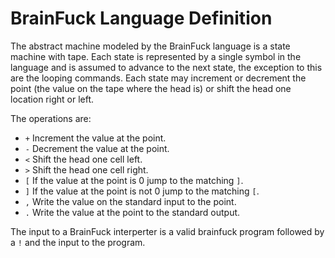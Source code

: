 BrainFuck Language Definition
=============================

The abstract machine modeled by the BrainFuck language is a state
machine with tape. Each state is represented by a single symbol in the
language and is assumed to advance to the next state, the exception to
this are the looping commands. Each state may increment or decrement
the point (the value on the tape where the head is) or shift the head
one location right or left.

The operations are:
- `+` Increment the value at the point.
- `-` Decrement the value at the point.
- `<` Shift the head one cell left.
- `>` Shift the head one cell right.
- `[` If the value at the point is 0 jump to the matching `]`.
- `]` If the value at the point is not 0 jump to the matching `[`.
- `,` Write the value on the standard input to the point.
- `.` Write the value at the point to the standard output.

The input to a BrainFuck interperter is a valid brainfuck program followed by a `!` and the input to the program.
